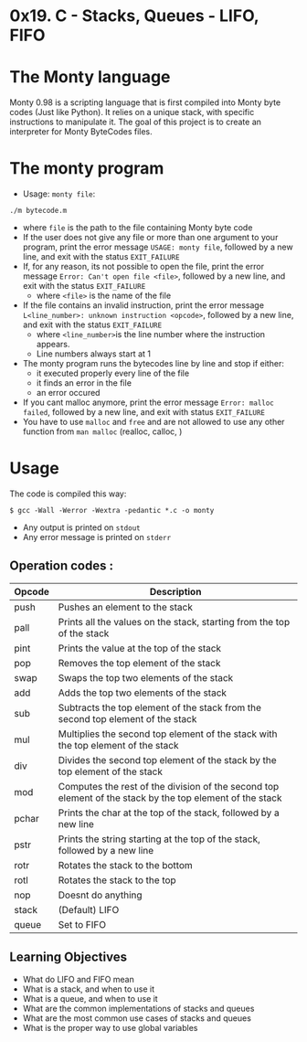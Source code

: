 # 0x19. C - Stacks, Queues - LIFO, FIFO

# The Monty language

Monty 0.98 is a scripting language that is first compiled into Monty byte codes (Just like Python). It relies on a unique stack, with specific instructions to manipulate it. The goal of this project is to create an interpreter for Monty ByteCodes files.

# The monty program

- Usage: `monty file`:
```
./m bytecode.m
```
  - where `file` is the path to the file containing Monty byte code
- If the user does not give any file or more than one argument to your program, print the error message `USAGE: monty file`, followed by a new line, and exit with the status `EXIT_FAILURE`
- If, for any reason, its not possible to open the file, print the error message `Error: Can't open file <file>`, followed by a new line, and exit with the status `EXIT_FAILURE`
  - where `<file>` is the name of the file
- If the file contains an invalid instruction, print the error message `L<line_number>: unknown instruction <opcode>`, followed by a new line, and exit with the status `EXIT_FAILURE`
  - where `<line_number>`is the line number where the instruction appears.
  - Line numbers always start at 1
- The monty program runs the bytecodes line by line and stop if either:
  - it executed properly every line of the file
  - it finds an error in the file
  - an error occured
- If you cant malloc anymore, print the error message `Error: malloc failed`, followed by a new line, and exit with status `EXIT_FAILURE`
- You have to use `malloc` and `free` and are not allowed to use any other function from `man malloc` (realloc, calloc, )

# Usage

The code is compiled this way:
```
$ gcc -Wall -Werror -Wextra -pedantic *.c -o monty
```
- Any output is printed on `stdout`
- Any error message is printed on `stderr`

## Operation codes :

| Opcode | Description |
| --- | --- |
| push | Pushes an element to the stack |
| pall | Prints all the values on the stack, starting from the top of the stack |
| pint | Prints the value at the top of the stack |
| pop | Removes the top element of the stack |
| swap | Swaps the top two elements of the stack |
| add | Adds the top two elements of the stack |
| sub | Subtracts the top element of the stack from the second top element of the stack |
| mul | Multiplies the second top element of the stack with the top element of the stack |
| div | Divides the second top element of the stack by the top element of the stack |
| mod | Computes the rest of the division of the second top element of the stack by the top element of the stack |
| pchar | Prints the char at the top of the stack, followed by a new line |
| pstr | Prints the string starting at the top of the stack, followed by a new line |
| rotr | Rotates the stack to the bottom |
| rotl | Rotates the stack to the top |
| nop | Doesnt do anything |
| stack | (Default) LIFO |
| queue | Set to FIFO |

## Learning Objectives

- What do LIFO and FIFO mean
- What is a stack, and when to use it
- What is a queue, and when to use it
- What are the common implementations of stacks and queues
- What are the most common use cases of stacks and queues
- What is the proper way to use global variables
